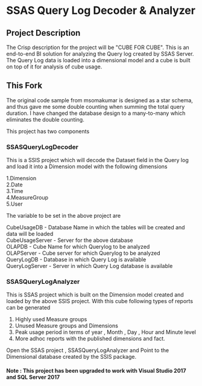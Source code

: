 # SSAS Query Log Decoder & Analyzer  

## Project Description  
The Crisp description for the project will be "CUBE FOR CUBE". This is an end-to-end BI solution for analyzing the Query log created by SSAS Server. The Query Log data is loaded into a dimensional model and a cube is built on top of it for analysis of cube usage.

## This Fork
The original code sample from msomakumar is designed as a star schema, and thus gave me some double counting when summing the total query duration. I have changed the database design to a many-to-many which eliminates the double counting.

This project has two components 

### SSASQueryLogDecoder  

This is a SSIS project which will decode the Dataset field in the Query log and load it into a Dimension model with the following dimensions

1.Dimension  
2.Date  
3.Time  
4.MeasureGroup  
5.User  

The variable to be set in the above project are

CubeUsageDB	- Database Name in which the tables will be created and data will be loaded  
CubeUsageServer	- Server for the above database  
OLAPDB	- Cube Name for which Querylog to be analyzed   
OLAPServer	- Cube server for which Querylog to be analyzed  
QueryLogDB	- Database in which Query Log is available  
QueryLogServer	- Server in which Query Log database is available  


### SSASQueryLogAnalyzer

This is SSAS project which is built on the Dimension model created and loaded by the above SSIS project. With this cube following types of reports can be generated

1. Highly used Measure groups
2. Unused Measure groups and Dimensions
3. Peak usage period in terms of year , Month , Day , Hour and Minute level
4. More adhoc reports with the published dimensions and fact.

Open the SSAS project , SSASQueryLogAnalyzer and Point to the Dimensional database created by the SSIS package.

#### Note : This project has been upgraded to work with Visual Studio 2017 and SQL Server 2017 
